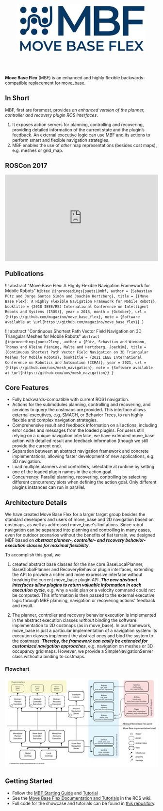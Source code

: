 <figure>
  <img src="./img/mbf_logo.png" width="500" />
</figure>
</br>

[//]: # (if there is no header at all, mkdocs will inject a "# Home" -> no good)
# 

**Move Base Flex** (MBF) is an enhanced and highly flexible backwards-compatible replacement for [move_base](https://wiki.ros.org/move_base). 

## In Short

MBF, first are foremost, provides *an enhanced version of the planner, controller and recovery plugin ROS interfaces*.

1. It exposes action servers for planning, controlling and recovering, providing detailed information of the current state and the plugin’s feedback. An external executive logic can use MBF and its actions to perform smart and flexible navigation strategies. 
2. MBF enables the use of *other* map representations (besides cost maps), e.g. meshes or grid_map.

## ROSCon 2017

<div style="position:relative;padding-top:56.25%;">
<iframe src="https://player.vimeo.com/video/236174072" width="640" height="360" frameborder="0" allow="autoplay; fullscreen; picture-in-picture" allowfullscreen style="position:absolute;top:0;left:0;width:100%;height:100%;"></iframe>
</div>

## Publications

!!! abstract "Move Base Flex: A Highly Flexible Navigation Framework for Mobile Robots"
    ``` bibtex
    @inproceedings{puetz18mbf,
  		author = {Sebastian Pütz and Jorge Santos Simón and Joachim Hertzberg},
  		title = {{Move Base Flex}: A Highly Flexible Navigation Framework for Mobile Robots},
  		booktitle = {2018 IEEE/RSJ International Conference on Intelligent Robots and Systems (IROS)},
  		year = 2018,
  		month = {October},
  		url = {https://github.com/magazino/move_base_flex},
 		note = {Software available at \url{https://github.com/magazino/move_base_flex}}
	}
	```

!!! abstract "Continuous Shortest Path Vector Field Navigation on 3D Triangular Meshes for Mobile Robots"
	``` abstract
	@inproceedings{puetz21cvp,
    	author = {Pütz, Sebastian and Wiemann, Thomas and Kleine Piening, Malte and Hertzberg, Joachim},
   		title = {Continuous Shortest Path Vector Field Navigation on 3D Triangular Meshes for Mobile Robots},
    	booktitle = {2021 IEEE International Conference on Robotics and Automation (ICRA)},
    	year = 2021,
  		url = {https://github.com/uos/mesh_navigation},
 		note = {Software available at \url{https://github.com/uos/mesh_navigation}}
	}
	```


## Core Features
 
* Fully backwards-compatible with current ROS1 navigation.
* Actions for the submodules planning, controlling and recovering, and services to query the costmaps are provided. This interface allows external executives, e.g. SMACH, or Behavior Trees, to run highly flexible and complex navigation strategies.
* Comprehensive result and feedback information on all actions, including error codes and messages from the loaded plugins. For users still relying on a unique navigation interface, we have extended move_base action with detailed result and feedback information (though we still provide the current one).
* Separation between an abstract navigation framework and concrete implementations, allowing faster development of new applications, e.g. 3D navigation.
* Load multiple planners and controllers, selectable at runtime by setting one of the loaded plugin names in the action goal. 
* Concurrency: Parallel planning, recovering, controlling by selecting different concurrency slots when defining the action goal. Only different plugins instances can run in parallel.

## Architecture Details

We have created Move Base Flex for a larger target group besides the standard developers and users of move_base and 2D navigation based on costmaps, as well as addressed move_base's limitations. Since robot navigation can be separated into planning and controlling in many cases, even for outdoor scenarios without the benefits of flat terrain, we designed MBF based on ***abstract planner-, controller- and recovery behavior-execution classes for maximal flexibility***. 

To accomplish this goal, we 

1. created abstract base classes for the nav core BaseLocalPlanner, BaseGlobalPlanner and RecoveryBehavior plugin interfaces, extending the API to provide a richer and more expressive interface without breaking the current move_base plugin API. 
***The new abstract interfaces allow plugins to return valuable information in each execution cycle***, e.g. why a valid plan or a velocity command could not be computed. This information is then passed to the external executive logic through MBF planning, navigation or recovering actions’ feedback and result. 

2. The planner, controller and recovery behavior execution is implemented in the abstract execution classes *without* binding the software implementation to 2D costmaps (as in move_base). In our framework, move_base is just a particular implementation of a navigation system: its execution classes implement the abstract ones and bind the system to the costmaps. 
***Thereby, the framework can easily be extended for customized navigation approaches***, e.g. navigation on meshes or 3D occupancy grid maps. However, we provide a SimpleNavigationServer class without a binding to costmaps.

### Flowchart
![MBF architecture](./img/move_base_flex.png)

## Getting Started

* Follow the [MBF Starting Guide](./installation.md) and [Tutorial](./tutorials/overview.md)
* See the [Move Base Flex Documentation and Tutorials](https://wiki.ros.org/move_base_flex) in the ROS wiki. 
* Full code for the showcase and tutorials can be found in [this repository](https://github.com/uos/mbf_tutorials).
